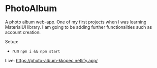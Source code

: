 # PhotoAlbum

A photo album web-app. 
One of my first projects when I was learning MaterialUI library. 
I am going to be adding further functionalities such as account creation.

Setup:
- run ```npm i && npm start``` 

Live:
https://photo-album-kkopec.netlify.app/
